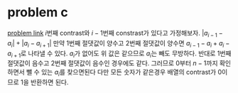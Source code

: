 # problem c
<a href="https://codeforces.com/contest/1832/problem/C">problem link</a>
$i$번째 contrast와 $i-1$번째 constrast가 있다고 가정해보자.
$|a_{i-1} - a_i| + |a_i - a_{i+1}|$ 만약 1번째 절댓값이 양수고 2번째 절댓값이 양수면
$a_{i-1} - a_i + a_i - a_{i+1}$로 나타낼 수 있다. $a_i$가 없어도 위 값은 같으므로 $a_i$는 빼도 무방하다.
반대로 1번째 절댓값이 음수고 2번째 절댓값이 음수인 경우에도 같다. 그러므로 $0$부터 $n-1$까지 확인하면서 뺄 수 있는 $a_i$를 찾으면된다
다만 모든 숫자가 같은경우 배열의 contrast가 0이므로 1을 반환하면 된다.
